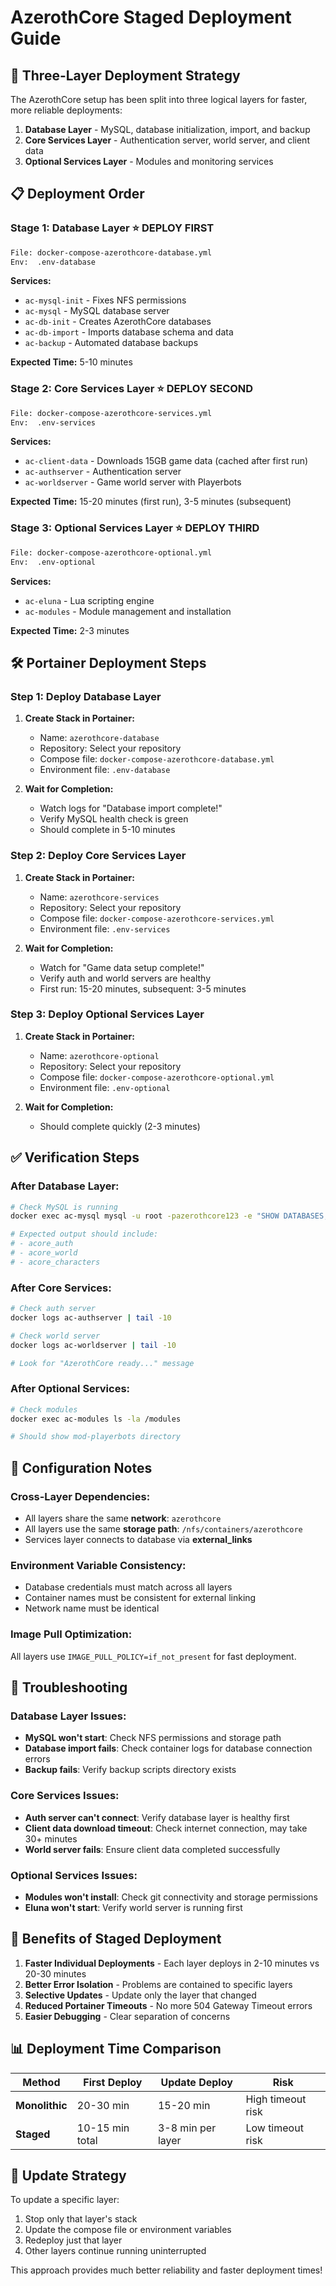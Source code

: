# AzerothCore Staged Deployment Guide

## 🚀 Three-Layer Deployment Strategy

The AzerothCore setup has been split into three logical layers for faster, more reliable deployments:

1. **Database Layer** - MySQL, database initialization, import, and backup
2. **Core Services Layer** - Authentication server, world server, and client data
3. **Optional Services Layer** - Modules and monitoring services

## 📋 Deployment Order

### **Stage 1: Database Layer** ⭐ **DEPLOY FIRST**
```bash
File: docker-compose-azerothcore-database.yml
Env:  .env-database
```

**Services:**
- `ac-mysql-init` - Fixes NFS permissions
- `ac-mysql` - MySQL database server
- `ac-db-init` - Creates AzerothCore databases
- `ac-db-import` - Imports database schema and data
- `ac-backup` - Automated database backups

**Expected Time:** 5-10 minutes

### **Stage 2: Core Services Layer** ⭐ **DEPLOY SECOND**
```bash
File: docker-compose-azerothcore-services.yml
Env:  .env-services
```

**Services:**
- `ac-client-data` - Downloads 15GB game data (cached after first run)
- `ac-authserver` - Authentication server
- `ac-worldserver` - Game world server with Playerbots

**Expected Time:** 15-20 minutes (first run), 3-5 minutes (subsequent)

### **Stage 3: Optional Services Layer** ⭐ **DEPLOY THIRD**
```bash
File: docker-compose-azerothcore-optional.yml
Env:  .env-optional
```

**Services:**
- `ac-eluna` - Lua scripting engine
- `ac-modules` - Module management and installation

**Expected Time:** 2-3 minutes

## 🛠️ Portainer Deployment Steps

### **Step 1: Deploy Database Layer**

1. **Create Stack in Portainer:**
   - Name: `azerothcore-database`
   - Repository: Select your repository
   - Compose file: `docker-compose-azerothcore-database.yml`
   - Environment file: `.env-database`

2. **Wait for Completion:**
   - Watch logs for "Database import complete!"
   - Verify MySQL health check is green
   - Should complete in 5-10 minutes

### **Step 2: Deploy Core Services Layer**

1. **Create Stack in Portainer:**
   - Name: `azerothcore-services`
   - Repository: Select your repository
   - Compose file: `docker-compose-azerothcore-services.yml`
   - Environment file: `.env-services`

2. **Wait for Completion:**
   - Watch for "Game data setup complete!"
   - Verify auth and world servers are healthy
   - First run: 15-20 minutes, subsequent: 3-5 minutes

### **Step 3: Deploy Optional Services Layer**

1. **Create Stack in Portainer:**
   - Name: `azerothcore-optional`
   - Repository: Select your repository
   - Compose file: `docker-compose-azerothcore-optional.yml`
   - Environment file: `.env-optional`

2. **Wait for Completion:**
   - Should complete quickly (2-3 minutes)

## ✅ Verification Steps

### **After Database Layer:**
```bash
# Check MySQL is running
docker exec ac-mysql mysql -u root -pazerothcore123 -e "SHOW DATABASES;"

# Expected output should include:
# - acore_auth
# - acore_world
# - acore_characters
```

### **After Core Services:**
```bash
# Check auth server
docker logs ac-authserver | tail -10

# Check world server
docker logs ac-worldserver | tail -10

# Look for "AzerothCore ready..." message
```

### **After Optional Services:**
```bash
# Check modules
docker exec ac-modules ls -la /modules

# Should show mod-playerbots directory
```

## 🔧 Configuration Notes

### **Cross-Layer Dependencies:**
- All layers share the same **network**: `azerothcore`
- All layers use the same **storage path**: `/nfs/containers/azerothcore`
- Services layer connects to database via **external_links**

### **Environment Variable Consistency:**
- Database credentials must match across all layers
- Container names must be consistent for external linking
- Network name must be identical

### **Image Pull Optimization:**
All layers use `IMAGE_PULL_POLICY=if_not_present` for fast deployment.

## 🚨 Troubleshooting

### **Database Layer Issues:**
- **MySQL won't start**: Check NFS permissions and storage path
- **Database import fails**: Check container logs for database connection errors
- **Backup fails**: Verify backup scripts directory exists

### **Core Services Issues:**
- **Auth server can't connect**: Verify database layer is healthy first
- **Client data download timeout**: Check internet connection, may take 30+ minutes
- **World server fails**: Ensure client data completed successfully

### **Optional Services Issues:**
- **Modules won't install**: Check git connectivity and storage permissions
- **Eluna won't start**: Verify world server is running first

## 🎯 Benefits of Staged Deployment

1. **Faster Individual Deployments** - Each layer deploys in 2-10 minutes vs 20-30 minutes
2. **Better Error Isolation** - Problems are contained to specific layers
3. **Selective Updates** - Update only the layer that changed
4. **Reduced Portainer Timeouts** - No more 504 Gateway Timeout errors
5. **Easier Debugging** - Clear separation of concerns

## 📊 Deployment Time Comparison

| Method | First Deploy | Update Deploy | Risk |
|--------|--------------|---------------|------|
| **Monolithic** | 20-30 min | 15-20 min | High timeout risk |
| **Staged** | 10-15 min total | 3-8 min per layer | Low timeout risk |

## 🔄 Update Strategy

To update a specific layer:
1. Stop only that layer's stack
2. Update the compose file or environment variables
3. Redeploy just that layer
4. Other layers continue running uninterrupted

This approach provides much better reliability and faster deployment times!
